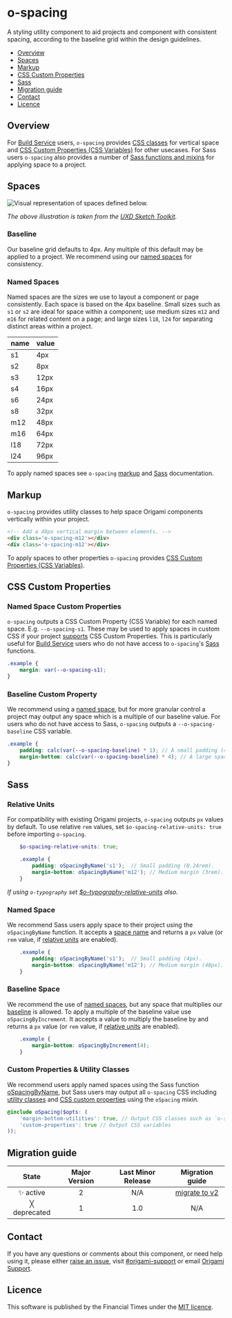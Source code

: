 # o-spacing

A styling utility component to aid projects and component with consistent spacing, according to the baseline grid within the design guidelines.

- [Overview](#overview)
- [Spaces](#spaces)
- [Markup](#markup)
- [CSS Custom Properties](#css-custom-properties)
- [Sass](#sass)
- [Migration guide](#migration-guide)
- [Contact](#contact)
- [Licence](#licence)

## Overview

For [Build Service](https://www.ft.com/__origami/service/build/v2/) users, `o-spacing` provides [CSS classes](#markup) for vertical space and [CSS Custom Properties (CSS Variables)](#css-custom-properties) for other usecases. For Sass users `o-spacing` also provides a number of [Sass functions and mixins](#sass) for applying space to a project.

## Spaces

![Visual representation of spaces defined below.](https://user-images.githubusercontent.com/10405691/57918050-e9381780-788d-11e9-8310-ba5053c0c84a.png)

_The above illustration is taken from the [UXD Sketch Toolkit](https://sites.google.com/ft.com/ft-design-system)._

### Baseline

Our baseline grid defaults to 4px. Any multiple of this default may be applied to a project. We recommend using our [named spaces](#named-spaces) for consistency.

### Named Spaces

Named spaces are the sizes we use to layout a component or page consistently. Each space is based on the 4px baseline. Small sizes such as `s1` or `s2` are ideal for space within a component; use medium sizes `m12` and `m16` for related content on a page; and large sizes `l18`, `l24` for separating distinct areas within a project.

| name | value |
|------|-------|
| s1 | 4px |
| s2 | 8px |
| s3 | 12px |
| s4 | 16px |
| s6 | 24px |
| s8 | 32px |
| m12 | 48px |
| m16 | 64px |
| l18 | 72px |
| l24 | 96px |

To apply named spaces see `o-spacing` [markup](#markup) and [Sass](#sass) documentation.

## Markup

`o-spacing` provides utility classes to help space Origami components vertically within your project.

```html
<!-- Add a 48px vertical margin between elements. -->
<div class='o-spacing-m12'></div>
<div class='o-spacing-m12'></div>
```

To apply spaces to other properties `o-spacing` provides [CSS Custom Properties (CSS Variables)](#css-custom-properties).

## CSS Custom Properties

### Named Space Custom Properties

`o-spacing` outputs a CSS Custom Property (CSS Variable) for each named space. E.g. `--o-spacing-s1`. These may be used to apply spaces in custom CSS if your project [supports](https://caniuse.com/#feat=css-variables) CSS Custom Properties. This is particularly useful for [Build Service](https://www.ft.com/__origami/service/build/v2/) users who do not have access to `o-spacing`'s [Sass](#sass) functions.

```scss
.example {
	margin: var(--o-spacing-s1);
}
```

### Baseline Custom Property

We recommend using a [named space](#named-spaces), but for more granular control a project may output any space which is a multiple of our baseline value. For users who do not have access to Sass, `o-spacing` outputs a `--o-spacing-baseline` CSS variable.

```scss
.example {
	padding: calc(var(--o-spacing-baseline) * 1); // A small padding (4px).
	margin-bottom: calc(var(--o-spacing-baseline) * 4); // A large space (16px).
}
```

## Sass

### Relative Units

For compatibility with existing Origami projects, `o-spacing` outputs `px` values by default. To use relative `rem` values, set `$o-spacing-relative-units: true` before importing `o-spacing`.

```scss
	$o-spacing-relative-units: true;

	.example {
		padding: oSpacingByName('s1');  // Small padding (0.24rem).
		margin-bottom: oSpacingByName('m12'); // Medium margin (3rem).
	}
```

_If using `o-typography` set [$o-typography-relative-units](https://registry.origami.ft.com/components/o-typography@5.11.3/sassdoc?brand=master#variable-o-typography-relative-units) also._

### Named Space

We recommend Sass users apply space to their project using the `oSpacingByName` function. It accepts a [space name](#named-spaces) and returns a `px` value (or `rem` value, if [relative units](#relative-units) are enabled).

```scss
	.example {
		padding: oSpacingByName('s1');  // Small padding (4px).
		margin-bottom: oSpacingByName('m12'); // Medium margin (48px).
	}
```

### Baseline Space

We recommend the use of [named spaces](#named-space), but any space that multiplies our [baseline](#baseline) is allowed. To apply a multiple of the baseline value use `oSpacingByIncrement`. It accepts a value to multiply the baseline by and returns a `px` value (or `rem` value, if [relative units](#relative-units) are enabled).

```scss
	.example {
		margin-bottom: oSpacingByIncrement(4);
	}
```

### Custom Properties &amp; Utility Classes

We recommend users apply named spaces using the Sass function [oSpacingByName](#named-space), but Sass users may output all `o-spacing` CSS including [utility classes](#markup) and [CSS custom properties](#css-custom-properties) using the `oSpacing` mixin.

```scss
@include oSpacing($opts: (
	'margin-bottom-utilities': true, // Output CSS classes such as `o-spacing-s1`
	'custom-properties': true // Output CSS variables
));
```

## Migration guide

State | Major Version | Last Minor Release | Migration guide |
:---: | :---: | :---: | :---:
✨ active | 2 | N/A | [migrate to v2](MIGRATION.md#migrating-from-v1-to-v2) |
╳ deprecated | 1 | 1.0 | N/A |

## Contact

If you have any questions or comments about this component, or need help using it, please either [raise an issue](https://github.com/Financial-Times/o-spacing/issues), visit [#origami-support](https://financialtimes.slack.com/messages/origami-support/) or email [Origami Support](mailto:origami-support@ft.com).

## Licence

This software is published by the Financial Times under the [MIT licence](http://opensource.org/licenses/MIT).
